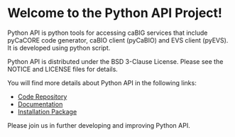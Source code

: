 Welcome to the Python API Project!
===================================

Python API is python tools for accessing caBIG services that include pyCaCORE code generator, caBIO client (pyCaBIO) and EVS client (pyEVS). It is developed using python script.

Python API is distributed under the BSD 3-Clause License. Please see the NOTICE and LICENSE files for details.

You will find more details about Python API in the following links:


 * [Code Repository](https://github.com/NCIP/python-api)
 * [Documentation](https://wiki.nci.nih.gov/display/caBIO/caBIO+Python+API)
 * [Installation Package](http://gforge.nci.nih.gov/frs/?group_id=525)
 
Please join us in further developing and improving Python API. 